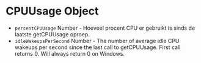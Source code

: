 # CPUUsage Object

* `percentCPUUsage` Number - Hoeveel procent CPU er gebruikt is sinds de laatste getCPUUsage oproep.
* `idleWakeupsPerSecond` Number - The number of average idle CPU wakeups per second since the last call to getCPUUsage. First call returns 0. Will always return 0 on Windows.